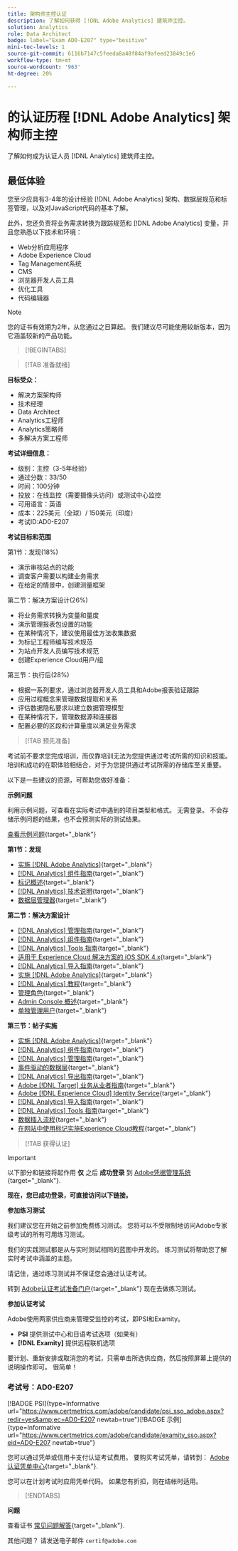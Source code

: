 ```yaml
---
title: 架构师主控认证
description: 了解如何获得 [!DNL Adobe Analytics] 建筑师主控。
solution: Analytics
role: Data Architect
badge: label="Exam AD0-E207" type="besitive"
mini-toc-levels: 1
source-git-commit: 6116b7147c5feeda8a48f84af9afeed23849c1e6
workflow-type: tm+mt
source-wordcount: '963'
ht-degree: 20%

---
```


# 的认证历程 [!DNL Adobe Analytics] 架构师主控

了解如何成为认证人员 [!DNL Analytics] 建筑师主控。

## 最低体验

您至少应具有3-4年的设计经验 [!DNL Adobe Analytics] 架构、数据层规范和标签管理，以及对JavaScript代码的基本了解。

此外，您还负责将业务需求转换为跟踪规范和 [!DNL Adobe Analytics] 变量，并且您熟悉以下技术和环境：

* Web分析应用程序
* Adobe Experience Cloud
* Tag Management系统
* CMS
* 浏览器开发人员工具
* 优化工具
* 代码编辑器

>[!NOTE]
>
>您的证书有效期为2年，从您通过之日算起。 我们建议尽可能使用较新版本，因为它涵盖较新的产品功能。

>[!BEGINTABS]

>[!TAB 准备就绪]

**目标受众：**

* 解决方案架构师
* 技术经理
* Data Architect
* Analytics工程师
* Analytics策略师
* 多解决方案工程师

**考试详细信息：**

* 级别：主控（3-5年经验）
* 通过分数：33/50
* 时间：100分钟
* 投放：在线监控（需要摄像头访问）或测试中心监控
* 可用语言：英语
* 成本：225美元（全球）/ 150美元（印度）
* 考试ID:AD0-E207

**考试目标和范围**

第1节：发现(18%)

* 演示审核站点的功能
* 调查客户需要以构建业务需求
* 在给定的情景中，创建测量框架

第二节：解决方案设计(26%)

* 将业务需求转换为变量和量度
* 演示管理报表包设置的功能
* 在某种情况下，建议使用最佳方法收集数据
* 为标记工程师编写技术规范
* 为站点开发人员编写技术规范
* 创建Experience Cloud用户/组

第三节：执行后(28%)

* 根据一系列要求，通过浏览器开发人员工具和Adobe报表验证跟踪
* 应用过程概念来管理数据提取和关系
* 评估数据隐私要求以建立数据管理模型
* 在某种情况下，管理数据源和连接器
* 配置必要的区段和计算量度以满足业务需求

>[!TAB 预先准备]

考试前不要求您完成培训，而仅靠培训无法为您提供通过考试所需的知识和技能。 培训和成功的在职体验相结合，对于为您提供通过考试所需的存储库至关重要。

以下是一些建议的资源，可帮助您做好准备：

**示例问题**

利用示例问题，可查看在实际考试中遇到的项目类型和格式。 无需登录。 不会存储示例问题的结果，也不会预测实际的测试结果。

[查看示例问题](https://scorpion.caveon.com/launchpad/ad0-e207-adobe-analytics-architect-master-copy-y9f8t1){target="_blank"}

**第1节：发现**

* [实施 [!DNL Adobe Analytics]](https://experienceleague.adobe.com/docs/analytics/implementation/home.html?lang=en){target="_blank"}
* [[!DNL Analytics] 组件指南](https://experienceleague.adobe.com/docs/analytics/components/home.html?lang=en){target="_blank"}
* [标记概述](https://experienceleague.adobe.com/docs/experience-platform/tags/home.html?lang=zh-Hans){target="_blank"}
* [[!DNL Analytics] 技术说明](https://experienceleague.adobe.com/docs/analytics/technotes/home.html?lang=en){target="_blank"}
* [数据层管理器](https://exchange.adobe.com/apps/ec/101462/data-layer-manager){target="_blank"}

**第二节：解决方案设计**

* [[!DNL Analytics] 管理指南](https://experienceleague.adobe.com/docs/analytics/admin/home.html?lang=en){target="_blank"}
* [[!DNL Analytics] 组件指南](https://experienceleague.adobe.com/docs/analytics/components/home.html?lang=en){target="_blank"}
* [[!DNL Analytics] Tools 指南](https://experienceleague.adobe.com/docs/analytics/analyze/home.html?lang=en){target="_blank"}
* [适用于 Experience Cloud 解决方案的 iOS SDK 4.x](https://experienceleague.adobe.com/docs/mobile-services/ios/overview.html?lang=zh-Hans){target="_blank"}
* [[!DNL Analytics] 导入指南](https://experienceleague.adobe.com/docs/analytics/import/home.html?lang=en){target="_blank"}
* [实施 [!DNL Adobe Analytics]](https://experienceleague.adobe.com/docs/analytics/implementation/home.html?lang=en){target="_blank"}
* [[!DNL Analytics] 教程](https://experienceleague.adobe.com/docs/analytics-learn/tutorials/overview.html?lang=en){target="_blank"}
* [管理角色](https://helpx.adobe.com/in/enterprise/using/admin-roles.html){target="_blank"}
* [Admin Console 概述](https://helpx.adobe.com/in/enterprise/using/admin-console.html#Settings){target="_blank"}
* [单独管理用户](https://helpx.adobe.com/in/enterprise/using/manage-users-individually.html){target="_blank"}

**第三节：帖子实施**

* [实施 [!DNL Adobe Analytics]](https://experienceleague.adobe.com/docs/analytics/implementation/home.html?lang=en){target="_blank"}
* [[!DNL Analytics] 组件指南](https://experienceleague.adobe.com/docs/analytics/components/home.html?lang=en){target="_blank"}
* [[!DNL Analytics] 管理指南](https://experienceleague.adobe.com/docs/analytics/admin/home.html?lang=en){target="_blank"}
* [事件驱动的数据层](https://jimalytics.com/tag-management/the-event-driven-data-layer/){target="_blank"}
* [[!DNL Analytics] 导出指南](https://experienceleague.adobe.com/docs/analytics/export/home.html?lang=en){target="_blank"}
* [Adobe [!DNL Target] 业务从业者指南](https://experienceleague.adobe.com/docs/target/using/target-home.html?lang=en){target="_blank"}
* [Adobe [!DNL Experience Cloud] Identity Service](https://experienceleague.adobe.com/docs/id-service/using/home.html?lang=en){target="_blank"}
* [[!DNL Analytics] 导入指南](https://experienceleague.adobe.com/docs/analytics/import/home.html?lang=en){target="_blank"}
* [[!DNL Analytics] Tools 指南](https://experienceleague.adobe.com/docs/analytics/analyze/home.html?lang=en){target="_blank"}
* [数据插入流程](https://github.com/AdobeDocs/analytics-1.4-apis/blob/master/docs/data-insertion-api/overview/c_data_insertion_process.md){target="_blank"}
* [在网站中使用标记实施Experience Cloud教程](https://experienceleague.adobe.com/docs/platform-learn/implement-in-websites/overview.html?lang=en){target="_blank"}

>[!TAB 获得认证]

>[!IMPORTANT]
>
>以下部分和链接将起作用 **仅**  之后 **成功登录** 到 [Adobe凭据管理系统](http://www.certmetrics.com/adobe){target="_blank"}.


**现在，您已成功登录，可直接访问以下链接。**

**参加练习测试**

我们建议您在开始之前参加免费练习测试。 您将可以不受限制地访问Adobe专家级考试的所有可用练习测试。

我们的实践测试都是从与实时测试相同的蓝图中开发的。 练习测试将帮助您了解实时考试中涵盖的主题。

请记住，通过练习测试并不保证您会通过认证考试。

转到 [Adobe认证考试准备门户](https://www.certmetrics.com/adobe/candidate/gmetrix_sso.aspx){target="_blank"} 现在去做练习测试。

**参加认证考试**

Adobe使用两家供应商来管理受监控的考试，即PSI和Examity。

* **PSI** 提供测试中心和日语考试选项（如果有）
* **[!DNL Examity]** 提供远程联机选项

要计划、重新安排或取消您的考试，只需单击所选供应商，然后按照屏幕上提供的说明操作即可。 很简单！

### 考试号：AD0-E207

[!BADGE PSI]{type=Informative url="https://www.certmetrics.com/adobe/candidate/psi_sso_adobe.aspx?redir=yes&amp;ec=AD0-E207 newtab=true"}[!BADGE 示例]{type=Informative url="https://www.certmetrics.com/adobe/candidate/examity_sso.aspx?eid=AD0-E207 newtab=true"}

您可以通过凭单或信用卡支付认证考试费用。 要购买考试凭单，请转到： [Adobe认证凭单中心](https://market.xvoucher.com/adobe/global){target="_blank"}.

您可以在计划考试时应用凭单代码。 如果您有折扣，则在结帐时适用。

>[!ENDTABS]

**问题**

查看证书 [常见问题解答](https://experienceleague.adobe.com/docs/certification/certification/faq.html?lang=en){target="_blank"}.

其他问题？ 请发送电子邮件 `certif@adobe.com`
